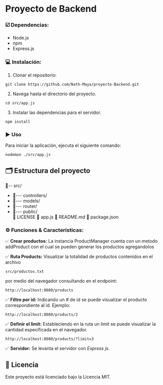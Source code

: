 # Proyecto de Backend

### ☑️ Dependencias:

- Node.js 
- npm 
- Express.js


### 💻 Instalación:

1. Clonar el repositorio: 

```shell
git clone https://github.com/Nath-Maya/proyecto-Backend.git
````
2. Navega hasta el directorio del proyecto.
```shell
cd src/app.js
````
3. Instalar las dependencias para el servidor.
```shell
npm install
````

### ▶️ Uso
Para iniciar la aplicación, ejecuta el siguiente comando:
```shell
nodemon ./src/app.js
````
## 🗂️ Estructura del proyecto


📂-- src/
-   📁--- controllers/
-   📁--- models/
-   📁--- router/
-   📁--- public/  
🔐 LICENSE
📒 app.js
📄 README.md
📄 package.json



### ⚙️ Funciones & Características:

✅    **Crear productos:**  La instancia ProductManager cuenta con un metodo addProduct con el cual se pueden generar los productos agregandolos 

✅    **Ruta Products:** Visualizar la totalidad de productos contenidos en el archivo
```shell  
src/productos.txt
````
por medio del navegador consultando en el endpoint:
```shell  
http://localhost:8080/products
````

✅    **Filtro por id:** Indicando un # de id  se puede visualizar el producto correspondiente al id. Ejemplo:

```shell  
http://localhost:8080/products/2
````

✅    **Definir el limit:** Estableciendo en la ruta un limit se puede visualizar la cantidad especificada en el navegador. 

```shell  
http://localhost:8080/products/?limit=3
````

✅    **Servidor:** Se levanta el servidor con *Express js*.


## 🔐 Licencia

Este proyecto está licenciado bajo la Licencia MIT. 

